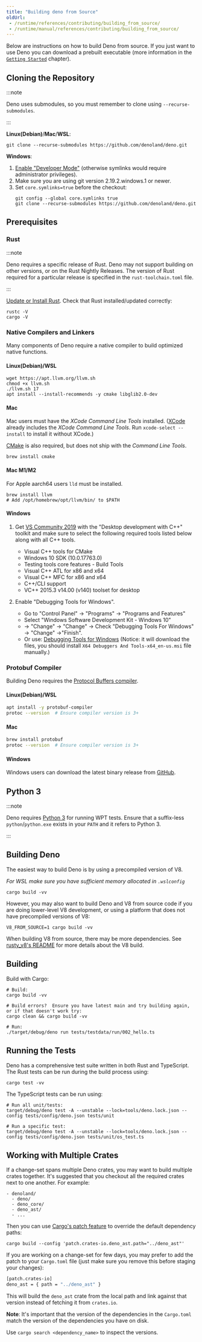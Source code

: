 ```yaml
---
title: "Building deno from Source"
oldUrl:
 - /runtime/references/contributing/building_from_source/
 - /runtime/manual/references/contributing/building_from_source/
---
```


Below are instructions on how to build Deno from source. If you just want to use
Deno you can download a prebuilt executable (more information in the
[`Getting Started`](/runtime/getting_started/installation/) chapter).

## Cloning the Repository

:::note

Deno uses submodules, so you must remember to clone using
`--recurse-submodules`.

:::

**Linux(Debian)**/**Mac**/**WSL**:

```shell
git clone --recurse-submodules https://github.com/denoland/deno.git
```

**Windows**:

1. [Enable "Developer Mode"](https://www.google.com/search?q=windows+enable+developer+mode)
   (otherwise symlinks would require administrator privileges).
2. Make sure you are using git version 2.19.2.windows.1 or newer.
3. Set `core.symlinks=true` before the checkout:
   ```shell
   git config --global core.symlinks true
   git clone --recurse-submodules https://github.com/denoland/deno.git
   ```

## Prerequisites

### Rust

:::note

Deno requires a specific release of Rust. Deno may not support building on other
versions, or on the Rust Nightly Releases. The version of Rust required for a
particular release is specified in the `rust-toolchain.toml` file.

:::

[Update or Install Rust](https://www.rust-lang.org/tools/install). Check that
Rust installed/updated correctly:

```console
rustc -V
cargo -V
```

### Native Compilers and Linkers

Many components of Deno require a native compiler to build optimized native
functions.

#### Linux(Debian)/WSL

```shell
wget https://apt.llvm.org/llvm.sh
chmod +x llvm.sh
./llvm.sh 17
apt install --install-recommends -y cmake libglib2.0-dev
```

#### Mac

Mac users must have the _XCode Command Line Tools_ installed.
([XCode](https://developer.apple.com/xcode/) already includes the _XCode Command
Line Tools_. Run `xcode-select --install` to install it without XCode.)

[CMake](https://cmake.org/) is also required, but does not ship with the
_Command Line Tools_.

```console
brew install cmake
```

#### Mac M1/M2

For Apple aarch64 users `lld` must be installed.

```console
brew install llvm
# Add /opt/homebrew/opt/llvm/bin/ to $PATH
```

#### Windows

1. Get [VS Community 2019](https://www.visualstudio.com/downloads/) with the
   "Desktop development with C++" toolkit and make sure to select the following
   required tools listed below along with all C++ tools.

   - Visual C++ tools for CMake
   - Windows 10 SDK (10.0.17763.0)
   - Testing tools core features - Build Tools
   - Visual C++ ATL for x86 and x64
   - Visual C++ MFC for x86 and x64
   - C++/CLI support
   - VC++ 2015.3 v14.00 (v140) toolset for desktop

2. Enable "Debugging Tools for Windows".
   - Go to "Control Panel" → "Programs" → "Programs and Features"
   - Select "Windows Software Development Kit - Windows 10"
   - → "Change" → "Change" → Check "Debugging Tools For Windows" → "Change"
     →"Finish".
   - Or use:
     [Debugging Tools for Windows](https://docs.microsoft.com/en-us/windows-hardware/drivers/debugger/)
     (Notice: it will download the files, you should install
     `X64 Debuggers And Tools-x64_en-us.msi` file manually.)

### Protobuf Compiler

Building Deno requires the
[Protocol Buffers compiler](https://grpc.io/docs/protoc-installation/).

#### Linux(Debian)/WSL

```sh
apt install -y protobuf-compiler
protoc --version  # Ensure compiler version is 3+
```

#### Mac

```sh
brew install protobuf
protoc --version  # Ensure compiler version is 3+
```

#### Windows

Windows users can download the latest binary release from
[GitHub](https://github.com/protocolbuffers/protobuf/releases/latest).

## Python 3

:::note

Deno requires [Python 3](https://www.python.org/downloads) for running WPT
tests. Ensure that a suffix-less `python`/`python.exe` exists in your `PATH` and
it refers to Python 3.

:::

## Building Deno

The easiest way to build Deno is by using a precompiled version of V8.

_For WSL make sure you have sufficient memory allocated in `.wslconfig`_

```console
cargo build -vv
```

However, you may also want to build Deno and V8 from source code if you are
doing lower-level V8 development, or using a platform that does not have
precompiled versions of V8:

```console
V8_FROM_SOURCE=1 cargo build -vv
```

When building V8 from source, there may be more dependencies. See
[rusty_v8's README](https://github.com/denoland/rusty_v8) for more details about
the V8 build.

## Building

Build with Cargo:

```shell
# Build:
cargo build -vv

# Build errors?  Ensure you have latest main and try building again, or if that doesn't work try:
cargo clean && cargo build -vv

# Run:
./target/debug/deno run tests/testdata/run/002_hello.ts
```

## Running the Tests

Deno has a comprehensive test suite written in both Rust and TypeScript. The
Rust tests can be run during the build process using:

```shell
cargo test -vv
```

The TypeScript tests can be run using:

```shell
# Run all unit/tests:
target/debug/deno test -A --unstable --lock=tools/deno.lock.json --config tests/config/deno.json tests/unit

# Run a specific test:
target/debug/deno test -A --unstable --lock=tools/deno.lock.json --config tests/config/deno.json tests/unit/os_test.ts
```

## Working with Multiple Crates

If a change-set spans multiple Deno crates, you may want to build multiple
crates together. It's suggested that you checkout all the required crates next
to one another. For example:

```shell
- denoland/
  - deno/
  - deno_core/
  - deno_ast/
  - ...
```

Then you can use
[Cargo's patch feature](https://doc.rust-lang.org/cargo/reference/overriding-dependencies.html)
to override the default dependency paths:

```shell
cargo build --config 'patch.crates-io.deno_ast.path="../deno_ast"'
```

If you are working on a change-set for few days, you may prefer to add the patch
to your `Cargo.toml` file (just make sure you remove this before staging your
changes):

```sh
[patch.crates-io]
deno_ast = { path = "../deno_ast" }
```

This will build the `deno_ast` crate from the local path and link against that
version instead of fetching it from `crates.io`.

**Note**: It's important that the version of the dependencies in the
`Cargo.toml` match the version of the dependencies you have on disk.

Use `cargo search <dependency_name>` to inspect the versions.
